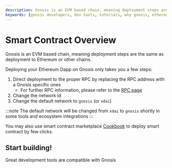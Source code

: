 ```yaml
---
description: Gnosis is an EVM based chain, meaning deployment steps are the same as deployment to Ethereum or other chains.
keywords: [gnosis developers, dev tools, tutorials, why gnosis, ethereum] 
---
```


# Smart Contract Overview

Gnosis is an EVM based chain, meaning deployment steps are the same as deployment to Ethereum or other chains.

Deploying your Ethereum Dapp on Gnosis only takes you a few steps:

1. Direct deployment to the proper RPC by replacing the RPC address with a Gnosis specific ones
    - For further RPC information, please refer to the [RPC page](/tools/rpc/)
2. Change the network id
3. Change the default network to `gnosis` (or `xdai`)

:::note
The default network will be changed from `xdai` to `gnosis` shortly in some tools and ecosystem integrations
:::

You may also use smart contract marketplace [Cookbook](https://www.cookbook.dev/) to deploy smart contract by few clicks.

## Start building!

Great development tools are compatible with Gnosis

<div className="row">
<box href="/developers/smart-contracts/foundry" title="Foundry" />
<box href="/developers/smart-contracts/truffle" title="Truffle" />
<box href="/developers/smart-contracts/hardhat" title="Hardhat" />
<box href="/developers/smart-contracts/cookbook" title="Cookbook" />
</div>
